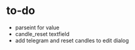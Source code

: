 # to-do
* parseint for  value
* candle_reset textfield
* add telegram and reset candles to edit dialog